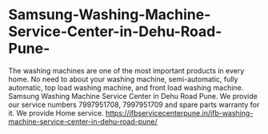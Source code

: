 # Samsung-Washing-Machine-Service-Center-in-Dehu-Road-Pune-
The washing machines are one of the most important products in every home. No need to about your washing machine, semi-automatic, fully automatic, top load washing machine, and front load washing machine. Samsung Washing Machine Service Center in Dehu Road Pune. We provide our service numbers 7997951708, 7997951709 and spare parts warranty for it. We provide Home service. https://ifbservicecenterpune.in/ifb-washing-machine-service-center-in-dehu-road-pune/
